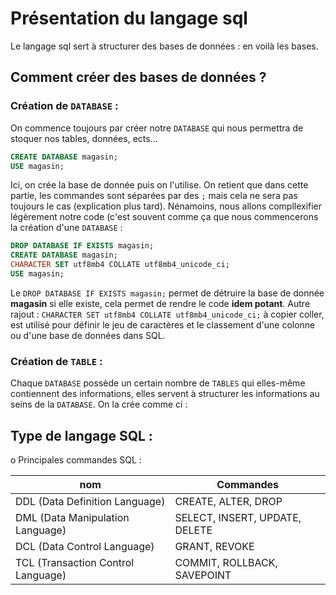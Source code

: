 # Présentation du langage sql
Le langage sql sert à structurer des bases de données : en voilà les bases.

## Comment créer des bases de données ?
### Création de ```DATABASE``` :
On commence toujours par créer notre ```DATABASE``` qui nous permettra de stoquer nos tables, données, ects...
```sql
CREATE DATABASE magasin;
USE magasin;
```
Ici, on crée la base de donnée puis on l'utilise. On retient que dans cette partie, les commandes sont séparées par des ```;``` mais cela ne sera pas toujours le cas (explication plus tard). Nénamoins, nous allons compllexifier légèrement notre code (c'est souvent comme ça que nous commencerons la création d'une ```DATABASE``` :
```sql
DROP DATABASE IF EXISTS magasin;
CREATE DATABASE magasin;
CHARACTER SET utf8mb4 COLLATE utf8mb4_unicode_ci;
USE magasin;
```
Le ```DROP DATABASE IF EXISTS magasin;``` permet de détruire la base de donnée **magasin** si elle existe, cela permet de rendre le code **idem potant**.
Autre rajout : ```CHARACTER SET utf8mb4 COLLATE utf8mb4_unicode_ci;``` à copier coller, est utilisé pour définir le jeu de caractères et le classement d'une colonne ou d'une base de données dans SQL.

### Création de ```TABLE``` :
Chaque ```DATABASE``` possède un certain nombre de ```TABLES``` qui elles-même contiennent des informations, elles servent à structurer les informations au seins de la ```DATABASE```.
On la crée comme ci :


## Type de langage SQL :
o	Principales commandes SQL :

|nom|Commandes|
|---|---|
|DDL (Data Definition Language)| CREATE, ALTER, DROP|
|DML (Data Manipulation Language)| SELECT, INSERT, UPDATE, DELETE|
|DCL (Data Control Language) |GRANT, REVOKE|
|TCL (Transaction Control Language)|COMMIT, ROLLBACK, SAVEPOINT|





